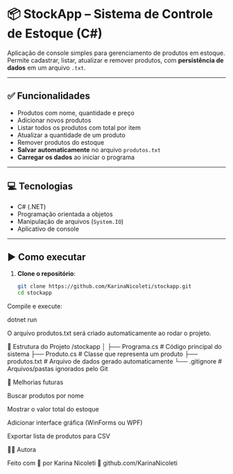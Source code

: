 # 📦 StockApp – Sistema de Controle de Estoque (C#)

Aplicação de console simples para gerenciamento de produtos em estoque.  
Permite cadastrar, listar, atualizar e remover produtos, com **persistência de dados** em um arquivo `.txt`.

---

## ✅ Funcionalidades

- Produtos com nome, quantidade e preço
- Adicionar novos produtos
- Listar todos os produtos com total por item
- Atualizar a quantidade de um produto
- Remover produtos do estoque
- **Salvar automaticamente** no arquivo `produtos.txt`
- **Carregar os dados** ao iniciar o programa

---

## 💻 Tecnologias

- C# (.NET)
- Programação orientada a objetos
- Manipulação de arquivos (`System.IO`)
- Aplicativo de console

---

## ▶️ Como executar

1. **Clone o repositório**:
   ```bash
   git clone https://github.com/KarinaNicoleti/stockapp.git
   cd stockapp


Compile e execute:

dotnet run


O arquivo produtos.txt será criado automaticamente ao rodar o projeto.

📁 Estrutura do Projeto
/stockapp
│
├── Programa.cs       # Código principal do sistema
├── Produto.cs        # Classe que representa um produto
├── produtos.txt      # Arquivo de dados gerado automaticamente
└── .gitignore        # Arquivos/pastas ignorados pelo Git

🚀 Melhorias futuras

Buscar produtos por nome

Mostrar o valor total do estoque

Adicionar interface gráfica (WinForms ou WPF)

Exportar lista de produtos para CSV

🧑‍💻 Autora

Feito com 💙 por Karina Nicoleti
🔗 github.com/KarinaNicoleti
